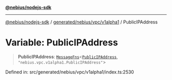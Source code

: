 [**@nebius/nodejs-sdk**](../../../../../README.md)

---

[@nebius/nodejs-sdk](../../../../../README.md) / [generated/nebius/vpc/v1alpha1](../README.md) / PublicIPAddress

# Variable: PublicIPAddress

> **PublicIPAddress**: [`MessageFns`](../../../../../runtime/protos/core/interfaces/MessageFns.md)\<[`PublicIPAddress`](../interfaces/PublicIPAddress.md), `"nebius.vpc.v1alpha1.PublicIPAddress"`\>

Defined in: src/generated/nebius/vpc/v1alpha1/index.ts:2530
